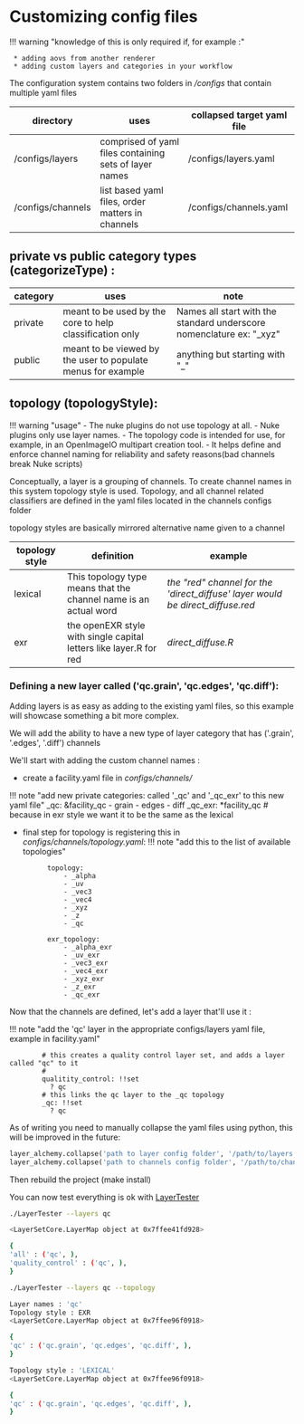 # Customizing config files

!!! warning "knowledge of this is only required if, for example :"
     
     * adding aovs from another renderer
     * adding custom layers and categories in your workflow

The configuration system contains two folders in _/configs_ that contain multiple yaml files

| directory | uses | collapsed target yaml file |
| --------- | ---- | -------------------------- |
|/configs/layers | comprised of yaml files containing sets of layer names | /configs/layers.yaml |
|/configs/channels | list based yaml files, order matters in channels | /configs/channels.yaml |

## private vs public category types (categorizeType) :
| category | uses | note |
| -------- | ---- | ---- |
|private | meant to be used by the core to help classification only | Names all start with the standard underscore nomenclature ex: "_xyz" |
|public | meant to be viewed by the user to populate menus for example | anything but starting with "_" |

## topology (topologyStyle):

!!! warning "usage"
    - The nuke plugins do not use topology at all.
    - Nuke plugins only use layer names.
    - The topology code is intended for use, for example, in an OpenImageIO multipart creation tool.
    - It helps define and enforce channel naming for reliability and safety reasons(bad channels break Nuke scripts) 

Conceptually, a layer is a grouping of channels.
To create channel names in this system topology style is used.
Topology, and all channel related classifiers are defined in the yaml files located in the channels configs
 folder

topology styles are basically mirrored alternative name given to a channel

| topology style | definition | example |
| -------------- | ---------- | ------- |
|lexical | This topology type means that the channel name is an actual word | _the "red" channel for the 'direct_diffuse' layer would be direct_diffuse.red_ |
| exr | the openEXR style with single capital letters like layer.R for red | _direct_diffuse.R_

### Defining a new layer called ('qc.grain', 'qc.edges', 'qc.diff'):

Adding layers is as easy as adding to the existing yaml files, so this example will showcase something a bit more complex.

We will add the ability to have a new type of layer category that has ('.grain', '.edges', '.diff') channels

We'll start with adding the custom channel names :

- create a facility.yaml file in _configs/channels/_

!!! note "add new private categories: called '_qc' and '_qc_exr' to this new yaml file"
            _qc: &facility_qc
                - grain
                - edges
                - diff
            _qc_exr:
                *facility_qc # because in exr style we want it to be the same as the lexical

- final step for topology is registering this in _configs/channels/topology.yaml_:
!!! note "add this to the list of available topologies"

            topology:
                - _alpha
                - _uv
                - _vec3
                - _vec4
                - _xyz
                - _z
                - _qc
            
            exr_topology:
                - _alpha_exr
                - _uv_exr
                - _vec3_exr
                - _vec4_exr
                - _xyz_exr
                - _z_exr
                - _qc_exr


Now that the channels are defined, let's add a layer that'll use it :

!!! note "add the 'qc' layer in the appropriate configs/layers yaml file, example in facility.yaml"

            # this creates a quality control layer set, and adds a layer called "qc" to it
            #
            qualitity_control: !!set
              ? qc
            # this links the qc layer to the _qc topology 
            _qc: !!set
              ? qc


As of writing you need to manually collapse the yaml files using python, this will be improved in the 
future:

```python
layer_alchemy.collapse('path to layer config folder', '/path/to/layers.yaml')
layer_alchemy.collapse('path to channels config folder', '/path/to/channels.yaml')
```

Then rebuild the project (make install)

You can now test everything is ok with [LayerTester](tools.md#LayerTester)

```bash
./LayerTester --layers qc

<LayerSetCore.LayerMap object at 0x7ffee41fd928> 

{
'all' : ('qc', ),
'quality_control' : ('qc', ),
}
```

```bash
./LayerTester --layers qc --topology

Layer names : 'qc'
Topology style : EXR
<LayerSetCore.LayerMap object at 0x7ffee96f0918> 

{
'qc' : ('qc.grain', 'qc.edges', 'qc.diff', ),
}

Topology style : 'LEXICAL'
<LayerSetCore.LayerMap object at 0x7ffee96f0918> 

{
'qc' : ('qc.grain', 'qc.edges', 'qc.diff', ),
}
```